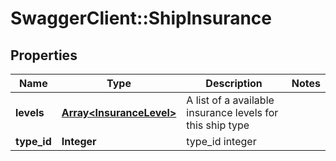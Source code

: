 # SwaggerClient::ShipInsurance

## Properties
Name | Type | Description | Notes
------------ | ------------- | ------------- | -------------
**levels** | [**Array&lt;InsuranceLevel&gt;**](InsuranceLevel.md) | A list of a available insurance levels for this ship type | 
**type_id** | **Integer** | type_id integer | 


